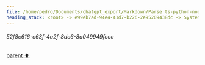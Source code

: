 ```yaml
---
file: /home/pedro/Documents/chatgpt_export/Markdown/Parse ts-python-node-types JSON.md
heading_stack: <root> -> e99eb7ad-94e4-41d7-b226-2e95209438dc -> System -> f5218b62-0612-4055-a04f-15c2a4456b30 -> System -> aaa24a7d-6d79-4f2a-aa46-73a3895b401a -> User -> e2bcdb24-7d4d-4880-bc78-36cac65ea2b7 -> Assistant -> 3af7ae0b-c579-4d4a-90d3-732ef36c4077 -> Assistant -> 8d7a4cfc-4710-4160-b2cd-0ae6821ce860 -> Tool -> 4d1b6605-d6a7-4faf-a82b-dbdbcecc9118 -> Assistant -> aaa292e7-abf4-48a3-8ec5-c9395760f1df -> User -> 95e92a2a-1ecc-4d37-a231-440fb0df8742 -> Assistant -> 61a16991-9ab7-4460-a1c6-a8b1a7370e7e -> Assistant -> 62ccd67c-1542-4215-8ac3-81d905af856a -> Tool -> 3842346c-c97b-4398-8973-b03072176022 -> Assistant -> ae562db2-9408-4995-aff8-83204950a0e6 -> Assistant -> 48038f5b-5642-4239-92fc-ed7a2c2bbf2e -> Tool -> 86358309-252e-450f-82d1-f0b27959217b -> Assistant -> 5832b2f2-9f18-4013-9a6c-8fe0a4fbe805 -> Assistant -> 54b26d93-fb7f-4ce3-92f0-672c2459392a -> Tool -> f9f6837a-d02a-400d-8afe-f5b2250bb4bd -> Assistant -> 318c246e-abbf-433e-80b8-59b11912d7c9 -> Assistant -> 89778cd6-69e2-418c-8509-700ee06e2255 -> Tool -> aab45ce8-d9a4-4573-9c9c-41782d14c578 -> Assistant -> aaa2ae77-69d8-49ab-8faf-0f4ef10fbe8f -> User -> d2637c74-b824-43ef-9082-3751cdc70b70 -> Assistant -> 152737b3-87e6-4c74-9458-b5547a209214 -> Assistant -> d29e0c13-e01c-47b7-bd25-96a1b5316a49 -> Tool -> 2bf35e48-ef45-49cf-928b-1bea09925fdb -> Assistant -> 41568caf-fcf6-473c-b6b3-2da6b42722b1 -> Assistant -> 2e6e7a1a-d88b-4ab7-873b-33300bd157b1 -> Tool -> 5962a8d8-2873-4b16-8dd5-6853352fc87f -> Assistant -> aaa221da-916f-4da9-9fc3-631dc5f6d4a4 -> User -> 8aa319f9-f2e4-4cd6-8857-59879cfe0abd -> Assistant -> 6f9d22ae-0289-4e8d-ae77-8dc6875212d2 -> Tool -> a57f204f-5ab4-418a-9f99-8b85370abfb4 -> Assistant -> aaa2811f-6f5b-40ae-a726-dea2a004b062 -> User -> cb87d5f6-2511-4852-b9e5-071936ac0283 -> Assistant -> b5b91e23-7d02-4a65-a9f7-c704da924728 -> Tool -> 52f8c616-c63f-4a2f-8dc6-8a049949fcce
---
```

###### 52f8c616-c63f-4a2f-8dc6-8a049949fcce
[parent ⬆️](#b5b91e23-7d02-4a65-a9f7-c704da924728)
